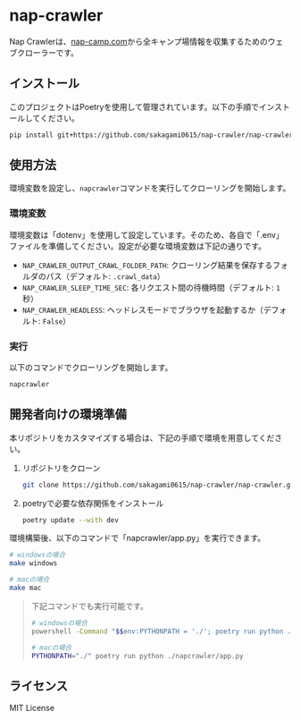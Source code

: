 # nap-crawler

Nap Crawlerは、[nap-camp.com](https://www.nap-camp.com)から全キャンプ場情報を収集するためのウェブクローラーです。

## インストール

このプロジェクトはPoetryを使用して管理されています。以下の手順でインストールしてください。

```bash
pip install git+https://github.com/sakagami0615/nap-crawler/nap-crawler.git
```

## 使用方法

環境変数を設定し、`napcrawler`コマンドを実行してクローリングを開始します。

### 環境変数

環境変数は「dotenv」を使用して設定しています。そのため、各自で「.env」ファイルを準備してください。設定が必要な環境変数は下記の通りです。

- `NAP_CRAWLER_OUTPUT_CRAWL_FOLDER_PATH`: クローリング結果を保存するフォルダのパス（デフォルト: `.crawl_data`）
- `NAP_CRAWLER_SLEEP_TIME_SEC`: 各リクエスト間の待機時間（デフォルト: `1`秒）
- `NAP_CRAWLER_HEADLESS`: ヘッドレスモードでブラウザを起動するか（デフォルト: `False`）

### 実行

以下のコマンドでクローリングを開始します。

```bash
napcrawler
```

## 開発者向けの環境準備

本リポジトリをカスタマイズする場合は、下記の手順で環境を用意してください。

1. リポジトリをクローン

   ```bash
   git clone https://github.com/sakagami0615/nap-crawler/nap-crawler.git
   ```

2. poetryで必要な依存関係をインストール

   ```bash
   poetry update --with dev
   ```

環境構築後、以下のコマンドで「napcrawler/app.py」を実行できます。

```bash
# windowsの場合
make windows

# macの場合
make mac
```

> 下記コマンドでも実行可能です。
>
> ```bash
> # windowsの場合
> powershell -Command "$$env:PYTHONPATH = './'; poetry run python ./napcrawler/app.py"
> 
> # macの場合
> PYTHONPATH="./" poetry run python ./napcrawler/app.py
> ```

## ライセンス

MIT License
